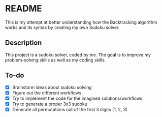 README
=====

This is my attempt at better understanding how the Backtracking algorithm works and its syntax by creating my own Sudoku solver.

Description
-----------

This project is a sudoku solver, coded by me. The goal is to improve my problem-solving skills as well as my coding skills.

To-do
-----

- [x] Brainstorm ideas about sudoku solving
- [x] Figure out the different workflows
- [x] Try to implement the code for the imagined solutions/workflows
- [x] Try to generate a proper 3x3 sudoku
- [x] Generate all permutations out of the first 3 digits (1, 2, 3)
